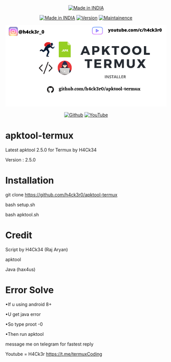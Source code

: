 <p align="center">
<a href="https://h4ck3r0.github.io/"><img title="Made in INDIA" src="https://img.shields.io/badge/MADE%20IN-INDIA-SCRIPT?colorA=%23ff8100&colorB=%23017e40&colorC=%23ff0000&style=for-the-badge"></a>
</p>
<p align="center">
<a href="https://h4ck3r0.github.io/"><img title="Made in INDIA" src="https://img.shields.io/badge/Tool-Apktool-green.svg"></a>
<a href="https://h4ck3r0.github.io/"><img title="Version" src="https://img.shields.io/badge/Version-1.0-green.svg?style=flat-square"></a>
<a href="https://h4ck3r0.github.io/"><img title="Maintainence" src="https://img.shields.io/badge/Maintained%3F-yes-green.svg"></a>
</p>
<p align="center">
 <a href=""><img src="img/3.png" width="1000" hight="300"></a>
</p>
<p align="center">
<a href="https://github.com/h4ck3r0"><img title="Github" src="https://img.shields.io/badge/H4CK3R-RAJ-brightgreen?style=for-the-badge&logo=github"></a>
<a href="https://youtu.be/VDeLnDxVziw"><img title="YouTube" src="https://img.shields.io/badge/YouTube-H4CK3R-red?style=for-the-badge&logo=Youtube"></a>
</p>


# apktool-termux

Latest apktool 2.5.0 for Termux by H4Ck34

Version : 2.5.0 


# Installation

  git clone https://github.com/h4ck3r0/apktool-termux
 
  bash setup.sh
 
  bash apktool.sh



# Credit

 Script by H4Ck34 (Raj Aryan)
 
 apktool 
 
 Java (hax4us)
 
# Error Solve
•If u using android 8+

•U get java error

•So type proot -0

•Then run apktool

message me on telegram for fastest reply

Youtube = H4Ck3r
https://t.me/termuxCoding

